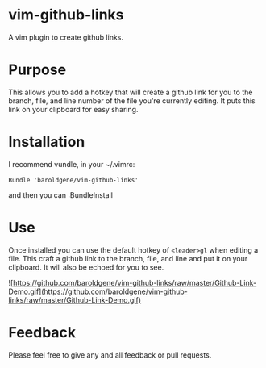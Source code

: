 vim-github-links
================

A vim plugin to create github links.  

Purpose
================

This allows you to add a hotkey that will create a github link for you to the branch, file, and line number of the file you're currently editing.  It puts this link on your clipboard for easy sharing.

Installation
================
I recommend vundle, in your ~/.vimrc:
```
Bundle 'baroldgene/vim-github-links'
```
and then you can :BundleInstall

Use
================
Once installed you can use the default hotkey of `<leader>gl` when editing a file.  This craft a github link to the branch, file, and line and put it on your clipboard.  It will also be echoed for you to see.  

![https://github.com/baroldgene/vim-github-links/raw/master/Github-Link-Demo.gif](https://github.com/baroldgene/vim-github-links/raw/master/Github-Link-Demo.gif)



Feedback
================
Please feel free to give any and all feedback or pull requests.
